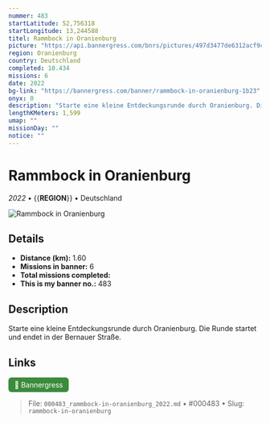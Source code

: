 ```yaml
---
nummer: 483
startLatitude: 52,756318
startLongitude: 13,244588
titel: Rammbock in Oranienburg
picture: "https://api.bannergress.com/bnrs/pictures/497d3477de6312acf9cc142d6fe09ff6"
region: Oranienburg
country: Deutschland
completed: 10.434
missions: 6
date: 2022
bg-link: "https://bannergress.com/banner/rammbock-in-oranienburg-1b23"
onyx: 0
description: "Starte eine kleine Entdeckungsrunde durch Oranienburg. Die Runde startet und endet in der Bernauer Straße."
lengthKMeters: 1,599
umap: ""
missionDay: ""
notice: ""
---
```

# Rammbock in Oranienburg

*2022* • {{__REGION__}} • Deutschland

![Rammbock in Oranienburg](https://api.bannergress.com/bnrs/pictures/497d3477de6312acf9cc142d6fe09ff6)



## Details
- **Distance (km):** 1.60
- **Missions in banner:** 6
- **Total missions completed:** 
- **This is my banner no.:** 483



## Description
Starte eine kleine Entdeckungsrunde durch Oranienburg. Die Runde startet und endet in der Bernauer Straße.



## Links
<a href="https://bannergress.com/banner/rammbock-in-oranienburg-1b23" target="_blank" style="display:inline-block;margin-right:8px;padding:6px 12px;background:#3c8b3c;color:#fff;text-decoration:none;border-radius:6px;">🔗 Bannergress</a>



> File: `000483_rammbock-in-oranienburg_2022.md` • #000483 • Slug: `rammbock-in-oranienburg`
